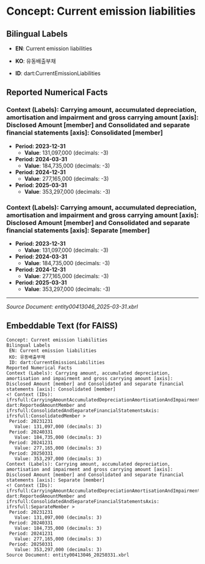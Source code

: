 # Concept: Current emission liabilities

## Bilingual Labels
- **EN**: Current emission liabilities
- **KO**: 유동배출부채

- **ID**: dart:CurrentEmissionLiabilities

## Reported Numerical Facts

### **Context (Labels): Carrying amount, accumulated depreciation, amortisation and impairment and gross carrying amount [axis]: Disclosed Amount [member] and Consolidated and separate financial statements [axis]: Consolidated [member]**
<!-- Context (IDs): ifrs-full:CarryingAmountAccumulatedDepreciationAmortisationAndImpairmentAndGrossCarryingAmountAxis: dart:ReportedAmountMember and ifrs-full:ConsolidatedAndSeparateFinancialStatementsAxis: ifrs-full:ConsolidatedMember -->
- **Period: 2023-12-31**
  - **Value**: 131,097,000 (decimals: -3)
- **Period: 2024-03-31**
  - **Value**: 184,735,000 (decimals: -3)
- **Period: 2024-12-31**
  - **Value**: 277,165,000 (decimals: -3)
- **Period: 2025-03-31**
  - **Value**: 353,297,000 (decimals: -3)

### **Context (Labels): Carrying amount, accumulated depreciation, amortisation and impairment and gross carrying amount [axis]: Disclosed Amount [member] and Consolidated and separate financial statements [axis]: Separate [member]**
<!-- Context (IDs): ifrs-full:CarryingAmountAccumulatedDepreciationAmortisationAndImpairmentAndGrossCarryingAmountAxis: dart:ReportedAmountMember and ifrs-full:ConsolidatedAndSeparateFinancialStatementsAxis: ifrs-full:SeparateMember -->
- **Period: 2023-12-31**
  - **Value**: 131,097,000 (decimals: -3)
- **Period: 2024-03-31**
  - **Value**: 184,735,000 (decimals: -3)
- **Period: 2024-12-31**
  - **Value**: 277,165,000 (decimals: -3)
- **Period: 2025-03-31**
  - **Value**: 353,297,000 (decimals: -3)

---
*Source Document: entity00413046_2025-03-31.xbrl*
## Embeddable Text (for FAISS)
```text
Concept: Current emission liabilities
Bilingual Labels
 EN: Current emission liabilities
 KO: 유동배출부채
 ID: dart:CurrentEmissionLiabilities
Reported Numerical Facts
Context (Labels): Carrying amount, accumulated depreciation, amortisation and impairment and gross carrying amount [axis]: Disclosed Amount [member] and Consolidated and separate financial statements [axis]: Consolidated [member]
<! Context (IDs): ifrsfull:CarryingAmountAccumulatedDepreciationAmortisationAndImpairmentAndGrossCarryingAmountAxis: dart:ReportedAmountMember and ifrsfull:ConsolidatedAndSeparateFinancialStatementsAxis: ifrsfull:ConsolidatedMember >
 Period: 20231231
   Value: 131,097,000 (decimals: 3)
 Period: 20240331
   Value: 184,735,000 (decimals: 3)
 Period: 20241231
   Value: 277,165,000 (decimals: 3)
 Period: 20250331
   Value: 353,297,000 (decimals: 3)
Context (Labels): Carrying amount, accumulated depreciation, amortisation and impairment and gross carrying amount [axis]: Disclosed Amount [member] and Consolidated and separate financial statements [axis]: Separate [member]
<! Context (IDs): ifrsfull:CarryingAmountAccumulatedDepreciationAmortisationAndImpairmentAndGrossCarryingAmountAxis: dart:ReportedAmountMember and ifrsfull:ConsolidatedAndSeparateFinancialStatementsAxis: ifrsfull:SeparateMember >
 Period: 20231231
   Value: 131,097,000 (decimals: 3)
 Period: 20240331
   Value: 184,735,000 (decimals: 3)
 Period: 20241231
   Value: 277,165,000 (decimals: 3)
 Period: 20250331
   Value: 353,297,000 (decimals: 3)
Source Document: entity00413046_20250331.xbrl
```